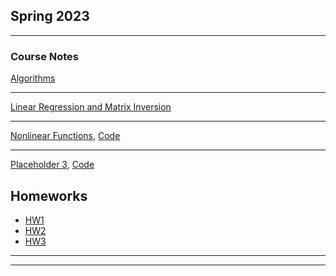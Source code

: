## Spring 2023

---

### Course Notes

[Algorithms]("/Notes/Algorithms.pdf")
<!-- <img src="images/dummy_thumbnail.jpg?raw=true"/> -->

---

[Linear Regression and Matrix Inversion](href="/Notes/LRMI.pdf")
<!-- <img src="images/dummy_thumbnail.jpg?raw=true"/> -->

---

[Nonlinear Functions](href="/Notes/NonlinearFunctions.pdf"),
[Code](https://github.com/feizhe/HDCQR_Paper)
<!-- <img src="images/dummy_thumbnail.jpg?raw=true"/> -->

---

[Placeholder 3](https://www.jmlr.org/papers/v22/19-132.html),
[Code](https://github.com/feizhe/SSHDI)

## Homeworks

- [HW1](HW1)
- [HW2](HW2)
- [HW3](HW3)

---




---
<!-- <p style="font-size:11px">Page template forked from <a href="https://github.com/evanca/quick-portfolio">evanca</a></p> -->
<!-- Remove above link if you don't want to attibute -->
